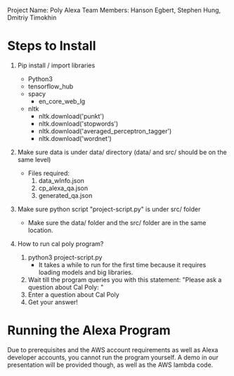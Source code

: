 Project Name: Poly Alexa
Team Members: Hanson Egbert, Stephen Hung, Dmitriy Timokhin

# Steps to Install 
1. Pip install / import libraries
   - Python3
   - tensorflow_hub
   - spacy
      - en_core_web_lg
   - nltk
      - nltk.download('punkt')
      - nltk.download('stopwords')
      - nltk.download('averaged_perceptron_tagger')
      - nltk.download('wordnet') 

2. Make sure data is under data/ directory (data/ and src/ should be on the same level)
   - Files required:
      1. data_wInfo.json
      2. cp_alexa_qa.json
      3. generated_qa.json

3. Make sure python script "project-script.py" is under src/ folder
   - Make sure the data/ folder and the src/ folder are in the same location.

4. How to run cal poly program?
   1. python3 project-script.py
      - It takes a while to run for the first time because it requires loading models and big libraries.
   2. Wait till the program queries you with this statement: "Please ask a question about Cal Poly: "
   3. Enter a question about Cal Poly
   4. Get your answer!

# Running the Alexa Program

Due to prerequisites and the AWS account requirements as well as Alexa developer accounts, you cannot run the program yourself.
A demo in our presentation will be provided though, as well as the AWS lambda code. 


